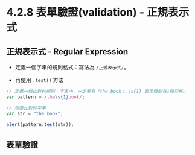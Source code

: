 # 4.2.8 表單驗證\(validation\) - 正規表示式

## 正規表示式 - Regular Expression

* 定義一個字串的規則格式：寫法為 `/正規表示式/`。

* 再使用 `.test()` 方法

```js
// 定義一個比對的規則：字串內，一定要有「the book」。\s{1} 表示僅能有1個空格。
var pattern = /the\s{1}book/;

// 想要比對的字串
var str = "the book";

alert(pattern.test(str));
```

## 表單驗證




